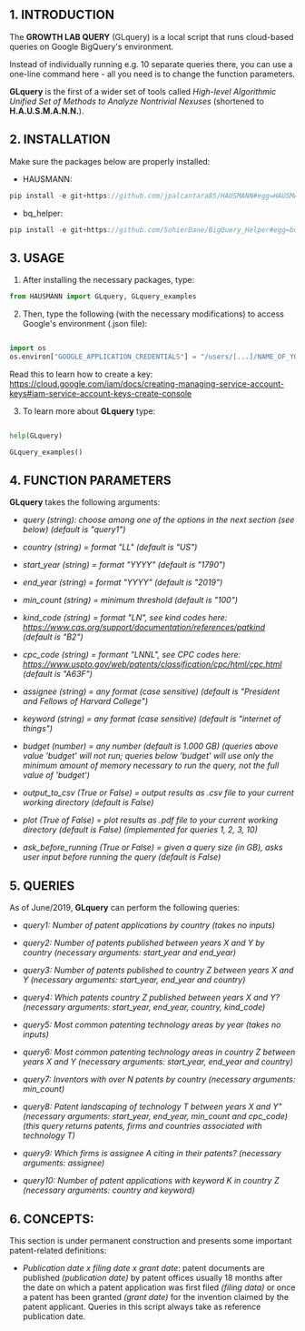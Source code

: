 ## 1. INTRODUCTION

The **GROWTH LAB QUERY** (GLquery) is a local script that runs cloud-based queries on Google BigQuery's environment.

Instead of individually running e.g. 10 separate queries there, you can use a one-line command here - all you need is to change the function parameters.

**GLquery** is the first of a wider set of tools called *High-level Algorithmic Unified Set of Methods to Analyze Nontrivial Nexuses* (shortened to **H.A.U.S.M.A.N.N.**).


## 2. INSTALLATION

Make sure the packages below are properly installed:

- HAUSMANN: 
```javascript
pip install -e git+https://github.com/jpalcantara85/HAUSMANN#egg=HAUSMANN
```

- bq_helper: 
```javascript
pip install -e git+https://github.com/SohierDane/BigQuery_Helper#egg=bq_helper
```


## 3. USAGE

1) After installing the necessary packages, type: 
```python
from HAUSMANN import GLquery, GLquery_examples 
```

2) Then, type the following (with the necessary modifications) to access Google's environment (.json file): 
```python

import os
os.environ["GOOGLE_APPLICATION_CREDENTIALS"] = "/users/[...]/NAME_OF_YOUR_KEY_HERE.json"

```

Read this to learn how to create a key: https://cloud.google.com/iam/docs/creating-managing-service-account-keys#iam-service-account-keys-create-console

3) To learn more about **GLquery** type: 
```python

help(GLquery)

GLquery_examples()

```


## 4. FUNCTION PARAMETERS

**GLquery** takes the following arguments:
        
- *query (string): choose among one of the options in the next section (see below) (default is "query1")*
        
- *country (string) = format "LL" (default is "US")*
    
- *start_year (string) = format "YYYY" (default is "1790")*

- *end_year (string) = format "YYYY" (default is "2019")*
     
- *min_count (string) = minimum threshold (default is "100")*

- *kind_code (string) = format "LN", see kind codes here: https://www.cas.org/support/documentation/references/patkind (default is "B2")*

- *cpc_code (string) = formant "LNNL", see CPC codes here: https://www.uspto.gov/web/patents/classification/cpc/html/cpc.html (default is "A63F")*
   
- *assignee (string) = any format (case sensitive) (default is "President and Fellows of Harvard College")*

- *keyword (string) = any format (case sensitive) (default is "internet of things")*
    
- *budget (number) = any number (default is 1.000 GB) (queries above value 'budget' will not run; queries below 'budget' will use only the minimum amount of memory necessary to run the query, not the full value of 'budget')*
      
- *output_to_csv (True or False) = output results as .csv file to your current working directory (default is False)*
   
- *plot (True of False) = plot results as .pdf file to your current working directory (default is False) (implemented for queries 1, 2, 3, 10)*
   
- *ask_before_running (True or False) = given a query size (in GB), asks user input before running the query (default is False)*

    
## 5. QUERIES

As of June/2019, **GLquery** can perform the following queries:
        
- *query1: Number of patent applications by country (takes no inputs)*
        
- *query2: Number of patents published between years X and Y by country (necessary arguments: start_year and end_year)*
      
- *query3: Number of patents published to country Z between years X and Y (necessary arguments: start_year, end_year and country)*
            
- *query4: Which patents country Z published between years X and Y? (necessary arguments: start_year, end_year, country, kind_code)*
            
- *query5: Most common patenting technology areas by year (takes no inputs)*
            
- *query6: Most common patenting technology areas in country Z between years X and Y (necessary arguments: start_year, end_year and country)*
            
- *query7: Inventors with over N patents by country (necessary arguments: min_count)*
            
- *query8: Patent landscaping of technology T between years X and Y" (necessary arguments: start_year, end_year, min_count and cpc_code) (this query returns patents, firms and countries associated with technology T)*
            
- *query9: Which firms is assignee A citing in their patents? (necessary arguments: assignee)*
    
- *query10: Number of patent applications with keyword K in country Z (necessary arguments: country and keyword)*


## 6. CONCEPTS:

This section is under permanent construction and presents some important patent-related definitions:

- *Publication date x filing date x grant date*: patent documents are published *(publication date)* by patent offices usually 18 months after the date on which a patent application was first filed *(filing data)* or once a patent has been granted *(grant date)* for the invention claimed by the patent applicant. Queries in this script always take as reference publication date.
